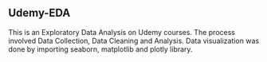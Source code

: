 ## Udemy-EDA
This is an Exploratory Data Analysis on Udemy courses. The process involved Data Collection, Data Cleaning and Analysis. Data visualization was done by importing seaborn, matplotlib and plotly library.
